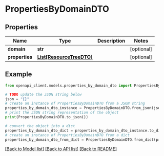 # PropertiesByDomainDTO


## Properties

Name | Type | Description | Notes
------------ | ------------- | ------------- | -------------
**domain** | **str** |  | [optional] 
**properties** | [**List[ResourceTreeDTO]**](ResourceTreeDTO.md) |  | [optional] 

## Example

```python
from openapi_client.models.properties_by_domain_dto import PropertiesByDomainDTO

# TODO update the JSON string below
json = "{}"
# create an instance of PropertiesByDomainDTO from a JSON string
properties_by_domain_dto_instance = PropertiesByDomainDTO.from_json(json)
# print the JSON string representation of the object
print(PropertiesByDomainDTO.to_json())

# convert the object into a dict
properties_by_domain_dto_dict = properties_by_domain_dto_instance.to_dict()
# create an instance of PropertiesByDomainDTO from a dict
properties_by_domain_dto_from_dict = PropertiesByDomainDTO.from_dict(properties_by_domain_dto_dict)
```
[[Back to Model list]](../README.md#documentation-for-models) [[Back to API list]](../README.md#documentation-for-api-endpoints) [[Back to README]](../README.md)


